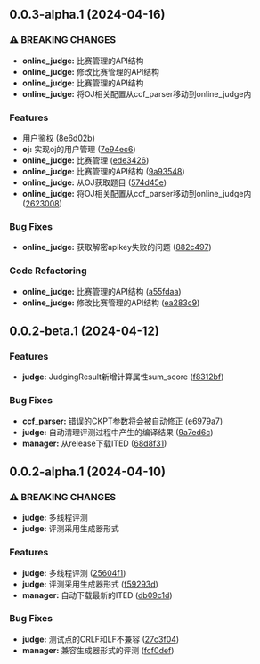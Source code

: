 ## 0.0.3-alpha.1 (2024-04-16)


### ⚠ BREAKING CHANGES

* **online_judge:** 比赛管理的API结构
* **online_judge:** 修改比赛管理的API结构
* **online_judge:** 比赛管理的API结构
* **online_judge:** 将OJ相关配置从ccf_parser移动到online_judge内

### Features

* 用户鉴权 ([8e6d02b](https://github.com/XYCode-Kerman/ItsWA/commit/8e6d02b205e1a9f3ba3a836fcb169bb5ecb2c703))
* **oj:** 实现oj的用户管理 ([7e94ec6](https://github.com/XYCode-Kerman/ItsWA/commit/7e94ec6c4b1c1cb03170d4ad9dbbb284c8240f56))
* **online_judge:** 比赛管理 ([ede3426](https://github.com/XYCode-Kerman/ItsWA/commit/ede3426987313774bb2eb84e4a9cd084dd4d41a6))
* **online_judge:** 比赛管理的API结构 ([9a93548](https://github.com/XYCode-Kerman/ItsWA/commit/9a935488e31f197f618f970ec4a5547ffdce477c))
* **online_judge:** 从OJ获取题目 ([574d45e](https://github.com/XYCode-Kerman/ItsWA/commit/574d45efa75a16cedffb97085d2ef8c0a00c599d))
* **online_judge:** 将OJ相关配置从ccf_parser移动到online_judge内 ([2623008](https://github.com/XYCode-Kerman/ItsWA/commit/26230083b31f31334e47b55e53d8257c6ae33054))


### Bug Fixes

* **online_judge:** 获取解密apikey失败的问题 ([882c497](https://github.com/XYCode-Kerman/ItsWA/commit/882c497008c8f147c0993fa9c537c1f3f4d64642))


### Code Refactoring

* **online_judge:** 比赛管理的API结构 ([a55fdaa](https://github.com/XYCode-Kerman/ItsWA/commit/a55fdaaf55fdd949bb812e22113f5f224032eca7))
* **online_judge:** 修改比赛管理的API结构 ([ea283c9](https://github.com/XYCode-Kerman/ItsWA/commit/ea283c9a75840ccb738fa8279ebad1df606d40b8))


##  0.0.2-beta.1 (2024-04-12)


### Features

* **judge:** JudgingResult新增计算属性sum_score ([f8312bf](https://github.com/XYCode-Kerman/ItsWA/commit/f8312bff70357847225000100fb1319c63430784))


### Bug Fixes

* **ccf_parser:** 错误的CKPT参数将会被自动修正 ([e6979a7](https://github.com/XYCode-Kerman/ItsWA/commit/e6979a7afbd67486d6525b36b48815d6b01f4cdc))
* **judge:** 自动清理评测过程中产生的编译结果 ([9a7ed6c](https://github.com/XYCode-Kerman/ItsWA/commit/9a7ed6caba1b39d729611965bad4a2ee0a2afa93))
* **manager:** 从release下载ITED ([68d8f31](https://github.com/XYCode-Kerman/ItsWA/commit/68d8f319fd31d0b5b866a3393e25828104075876))

##  0.0.2-alpha.1 (2024-04-10)


### ⚠ BREAKING CHANGES

* **judge:** 多线程评测
* **judge:** 评测采用生成器形式

### Features

* **judge:** 多线程评测 ([25604f1](https://github.com/XYCode-Kerman/ItsWA/commit/25604f187671ff036ba2df1d7a9f4978fdcdcffb))
* **judge:** 评测采用生成器形式 ([f59293d](https://github.com/XYCode-Kerman/ItsWA/commit/f59293d4698588409cfec08628857460f613e203))
* **manager:** 自动下载最新的ITED ([db09c1d](https://github.com/XYCode-Kerman/ItsWA/commit/db09c1d021ef86da654c9f404374546dac4bdaea))


### Bug Fixes

* **judge:** 测试点的CRLF和LF不兼容 ([27c3f04](https://github.com/XYCode-Kerman/ItsWA/commit/27c3f0499633620153280679fa75a8a02cbf1369))
* **manager:** 兼容生成器形式的评测 ([fcf0def](https://github.com/XYCode-Kerman/ItsWA/commit/fcf0def3f8fcbce9e3aaf1d58ae9e2561772b544))

